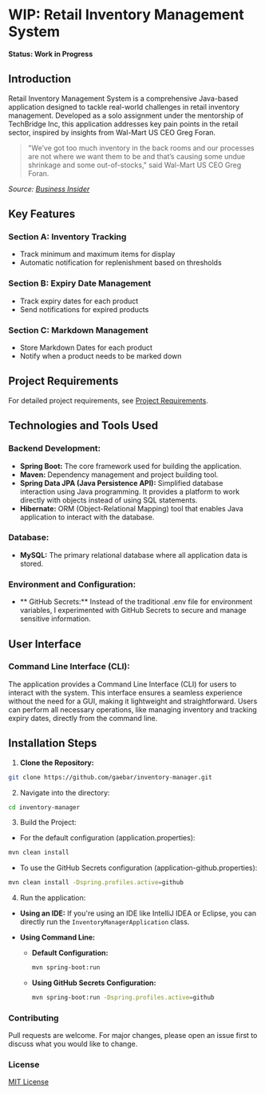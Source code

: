 # WIP: Retail Inventory Management System

**Status: Work in Progress**

## Introduction
Retail Inventory Management System is a comprehensive Java-based application designed to tackle real-world challenges in retail inventory management. Developed as a solo assignment under the mentorship of TechBridge Inc, this application addresses key pain points in the retail sector, inspired by insights from Wal-Mart US CEO Greg Foran.

> "We’ve got too much inventory in the back rooms and our processes are not where we want them to be and that’s causing some undue shrinkage and some out-of-stocks," said Wal-Mart US CEO Greg Foran.

_Source: [Business Insider](https://www.businessinsider.com/wal-marts-ceo-reveals-8-main-problems-2015-4)_

## Key Features
### Section A: Inventory Tracking
- Track minimum and maximum items for display
- Automatic notification for replenishment based on thresholds

### Section B: Expiry Date Management
- Track expiry dates for each product
- Send notifications for expired products

### Section C: Markdown Management
- Store Markdown Dates for each product
- Notify when a product needs to be marked down

## Project Requirements
For detailed project requirements, see [Project Requirements](ProjectRequirements.md).

##  Technologies and Tools Used
### Backend Development:
- **Spring Boot:** The core framework used for building the application.
- **Maven:** Dependency management and project building tool.
- **Spring Data JPA (Java Persistence API):** Simplified database interaction using Java programming. It provides a platform to work directly with objects instead of using SQL statements.
- **Hibernate:** ORM (Object-Relational Mapping) tool that enables Java application to interact with the database.

### Database:
- **MySQL:** The primary relational database where all application data is stored.
  
### Environment and Configuration:
- ** GitHub Secrets:** Instead of the traditional .env file for environment variables, I experimented with GitHub Secrets to secure and manage sensitive information.

## User Interface
### Command Line Interface (CLI):
The application provides a Command Line Interface (CLI) for users to interact with the system. This interface ensures a seamless experience without the need for a GUI, making it lightweight and straightforward. Users can perform all necessary operations, like managing inventory and tracking expiry dates, directly from the command line.

## Installation Steps

1. **Clone the Repository:**
```bash
git clone https://github.com/gaebar/inventory-manager.git
```

2. Navigate into the directory:
```bash
cd inventory-manager
```

3. Build the Project:
- For the default configuration (application.properties):
```bash
mvn clean install
```

- To use the GitHub Secrets configuration (application-github.properties):
```bash
mvn clean install -Dspring.profiles.active=github
```

4. Run the application:
- **Using an IDE:**
  If you're using an IDE like IntelliJ IDEA or Eclipse, you can directly run the `InventoryManagerApplication` class.
  
- **Using Command Line:** 
  - **Default Configuration:**
    ```bash
    mvn spring-boot:run
    ```
     
  - **Using GitHub Secrets Configuration:**
    ```bash
    mvn spring-boot:run -Dspring.profiles.active=github
    ```

### Contributing
Pull requests are welcome. For major changes, please open an issue first to discuss what you would like to change.

### License
[MIT License](LICENSE)


